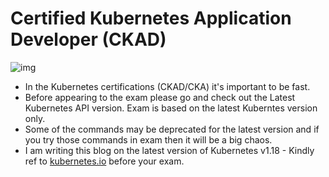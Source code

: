 # Certified Kubernetes Application Developer (CKAD)
![img](https://raw.githubusercontent.com/apurvabhandari/kubernetes/master/exam_prep/kubernetes-ckad-logo.png)<br>
- In the Kubernetes certifications (CKAD/CKA) it's important to be fast.<br>
- Before appearing to the exam please go and check out the Latest Kubernetes API version. Exam is based on the latest Kuberntes version only.<br>
- Some of the commands may be deprecated for the latest version and if you try those commands in exam then it will be a big chaos.<br>
- I am writing this blog on the latest version of Kubernetes v1.18 - Kindly ref to [kubernetes.io](https://kubernetes.io) before your exam.<br>
